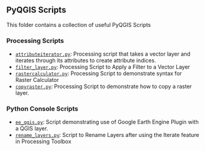 ## PyQGIS Scripts

This folder contains a collection of useful PyQGIS Scripts 

### Processing Scripts

- [`attributeiterator.py`](https://github.com/spatialthoughts/projects/blob/master/pyqgis/attributeiterator.py): Processing script that takes a vector layer and iterates through its attributes to create attribute indices.
- [`filter_layer.py`](https://github.com/spatialthoughts/projects/blob/master/pyqgis/filter_layer.py): Processing Script to Apply a Filter to a Vector Layer
- [`rastercalculator.py`](https://github.com/spatialthoughts/projects/blob/master/pyqgis/rastercalculator.py): Processing Script to demonstrate syntax for Raster Calculator
- [`copyraster.py`](https://github.com/spatialthoughts/projects/blob/master/copy_raster.py): Processing Script to demonstrate how to copy a raster layer. 

### Python Console Scripts

- [`ee_qgis.py`](https://github.com/spatialthoughts/projects/blob/master/pyqgis/rastercalculator.py): Script demonstrating use of Google Earth Engine Plugin with a QGIS layer.
- [`rename_layers.py`](https://github.com/spatialthoughts/projects/blob/master/pyqgis/rename_layers.py): Script to Rename Layers after using the Iterate feature in Processing Toolbox
